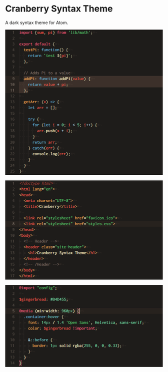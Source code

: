 # Cranberry Syntax Theme

A dark syntax theme for Atom.

![](https://raw.githubusercontent.com/alex-shnayder/cranberry-syntax-atom/master/screenshots/javascript.png)

![](https://raw.githubusercontent.com/alex-shnayder/cranberry-syntax-atom/master/screenshots/html.png)

![](https://raw.githubusercontent.com/alex-shnayder/cranberry-syntax-atom/master/screenshots/css.png)
